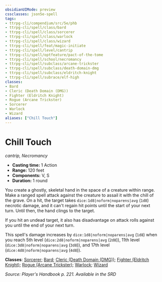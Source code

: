 ```yaml
---
obsidianUIMode: preview
cssclasses: json5e-spell
tags:
- ttrpg-cli/compendium/src/5e/phb
- ttrpg-cli/spell/class/bard
- ttrpg-cli/spell/class/sorcerer
- ttrpg-cli/spell/class/warlock
- ttrpg-cli/spell/class/wizard
- ttrpg-cli/spell/feat/magic-initiate
- ttrpg-cli/spell/level/cantrip
- ttrpg-cli/spell/optfeature/pact-of-the-tome
- ttrpg-cli/spell/school/necromancy
- ttrpg-cli/spell/subclass/arcane-trickster
- ttrpg-cli/spell/subclass/death-domain-dmg
- ttrpg-cli/spell/subclass/eldritch-knight
- ttrpg-cli/spell/subrace/elf-high
classes:
- Bard
- Cleric (Death Domain (DMG))
- Fighter (Eldritch Knight)
- Rogue (Arcane Trickster)
- Sorcerer
- Warlock
- Wizard
aliases: ["Chill Touch"]
---
```

# Chill Touch
*cantrip, Necromancy*  


- **Casting time:** 1 Action
- **Range:** 120 feet
- **Components:** V, S
- **Duration:** 1 round

You create a ghostly, skeletal hand in the space of a creature within range. Make a ranged spell attack against the creature to assail it with the chill of the grave. On a hit, the target takes `dice:1d8|noform|noparens|avg` (`1d8`) necrotic damage, and it can't regain hit points until the start of your next turn. Until then, the hand clings to the target.

If you hit an undead target, it also has disadvantage on attack rolls against you until the end of your next turn.

This spell's damage increases by `dice:1d8|noform|noparens|avg` (`1d8`) when you reach 5th level (`dice:2d8|noform|noparens|avg` (`2d8`)), 11th level (`dice:3d8|noform|noparens|avg` (`3d8`)), and 17th level (`dice:4d8|noform|noparens|avg` (`4d8`)).

**Classes**: [Sorcerer](3-Mechanics/CLI/lists/list-spells-classes-sorcerer.md); [Bard](3-Mechanics/CLI/lists/list-spells-classes-bard.md); [Cleric (Death Domain (DMG))](3-Mechanics/CLI/lists/list-spells-classes-cleric-death-domain-dmg.md "subclass=DMG"); [Fighter (Eldritch Knight)](3-Mechanics/CLI/lists/list-spells-classes-fighter-eldritch-knight.md); [Rogue (Arcane Trickster)](3-Mechanics/CLI/lists/list-spells-classes-rogue-arcane-trickster.md); [Warlock](3-Mechanics/CLI/lists/list-spells-classes-warlock.md); [Wizard](3-Mechanics/CLI/lists/list-spells-classes-wizard.md)

*Source: Player's Handbook p. 221. Available in the <span title='Systems Reference Document (5.1)'>SRD</span>*